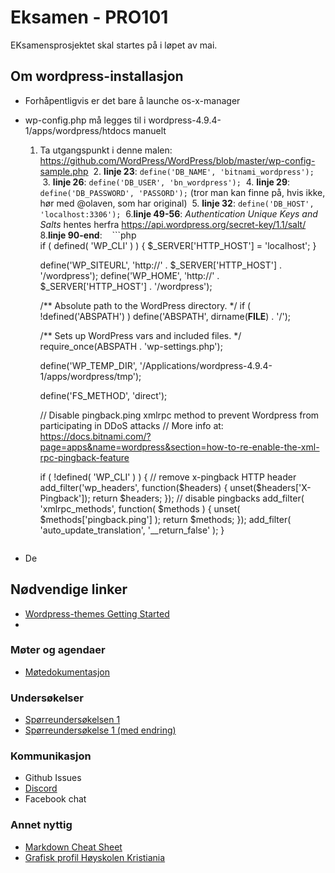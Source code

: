 # Eksamen - PRO101

EKsamensprosjektet skal startes på i løpet av mai.

## Om wordpress-installasjon 
* Forhåpentligvis er det bare å launche os-x-manager 
* wp-config.php må legges til i wordpress-4.9.4-1/apps/wordpress/htdocs manuelt
  1. Ta utgangspunkt i denne malen: https://github.com/WordPress/WordPress/blob/master/wp-config-sample.php
  2. __linje 23__: ```define('DB_NAME', 'bitnami_wordpress');```
  3. __linje 26__: ```define('DB_USER', 'bn_wordpress');```
  4. __linje 29__: ```define('DB_PASSWORD', 'PASSORD');``` (tror man kan finne på, hvis ikke, hør med @olaven, som har original) 
  5. __linje 32__: ```define('DB_HOST', 'localhost:3306');```
  6.__linje 49-56__: _Authentication Unique Keys and Salts_ hentes herfra https://api.wordpress.org/secret-key/1.1/salt/  
  8.__linje 90-end__: 
    ```php
      
      if ( defined( 'WP_CLI' ) ) {
          $_SERVER['HTTP_HOST'] = 'localhost';
      }

      define('WP_SITEURL', 'http://' . $_SERVER['HTTP_HOST'] . '/wordpress');
      define('WP_HOME', 'http://' . $_SERVER['HTTP_HOST'] . '/wordpress');


      /** Absolute path to the WordPress directory. */
      if ( !defined('ABSPATH') )
        define('ABSPATH', dirname(__FILE__) . '/');

      /** Sets up WordPress vars and included files. */
      require_once(ABSPATH . 'wp-settings.php');

      define('WP_TEMP_DIR', '/Applications/wordpress-4.9.4-1/apps/wordpress/tmp');


      define('FS_METHOD', 'direct');


      //  Disable pingback.ping xmlrpc method to prevent Wordpress from participating in DDoS attacks
      //  More info at: https://docs.bitnami.com/?page=apps&name=wordpress&section=how-to-re-enable-the-xml-rpc-pingback-feature

      if ( !defined( 'WP_CLI' ) ) {
          // remove x-pingback HTTP header
          add_filter('wp_headers', function($headers) {
              unset($headers['X-Pingback']);
              return $headers;
          });
          // disable pingbacks
          add_filter( 'xmlrpc_methods', function( $methods ) {
                  unset( $methods['pingback.ping'] );
                  return $methods;
          });
          add_filter( 'auto_update_translation', '__return_false' );
      }

    ```
* De

## Nødvendige linker 
* [Wordpress-themes Getting Started](https://developer.wordpress.org/themes/getting-started/who-should-read-this-handbook/)
* 
### Møter og agendaer 
* [Møtedokumentasjon](https://docs.google.com/document/d/1FUXLOJg794F6NIIu2mLVjFSWY7_rolldiPLHSG068us/edit)
### Undersøkelser
* [Spørreundersøkelsen 1](https://docs.google.com/forms/d/15b7D72Gg4rgdub0f1uqU4CA9Ao_-V0SKcULedAaiVB8/edit)
* [Spørreundersøkelse 1 (med endring)](https://docs.google.com/forms/d/1UR7eo3kX0v_yvSnWNsZMbWUsGRVToseopP5vBos-1L8/edit)
### Kommunikasjon 
* Github Issues 
* [Discord](https://discord.gg/FgPVHz)
* Facebook chat 


### Annet nyttig
* [Markdown Cheat Sheet](https://github.com/adam-p/markdown-here/wiki/Markdown-Cheatsheet#links)
* [Grafisk profil Høyskolen Kristiania](http://designmanual.kristiania.no/)

